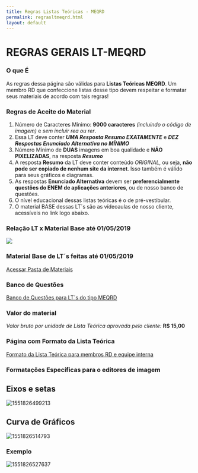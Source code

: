 ```yaml
---
title: Regras Listas Teóricas - MEQRD
permalink: regrasltmeqrd.html
layout: default
---
```


# REGRAS GERAIS LT-MEQRD

### O que É

​As regras dessa página são válidas para **Listas Teóricas MEQRD**. Um membro RD que confeccione listas desse tipo devem respeitar e formatar seus materiais de acordo com tais regras!

### Regras de Aceite do Material

1. Número de Caracteres Mínimo: **9000 caracteres** *(incluindo o código de imagem)* e *sem incluir rea ou rer*.
2. Essa LT deve conter ***UMA Resposta Resumo EXATAMENTE*** e ***DEZ Respostas Enunciado Alternativa no MÍNIMO***
3. Número Mínimo de **DUAS** imagens em boa qualidade e **NÃO PIXELIZADAS**, na resposta ***Resumo***
4. A resposta **Resumo** da LT deve conter conteúdo *ORIGINAL*, ou seja, **não pode ser copiado de nenhum site da internet**. Isso também é válido para seus gráficos e diagramas.
5. As respostas **Enunciado Alternativa** devem ser **preferencialmente questões do ENEM de aplicações anteriores**, ou de nosso banco de questões.
6. O nível educacional dessas listas teóricas é o de pré-vestibular.
7. O material BASE dessas LT´s são as vídeoaulas de nosso cliente, acessíveis no link logo abaixo.

### Relação LT x Material Base até 01/05/2019

![](https://i.ibb.co/XznjYzc/image.png)

### Material Base de LT´s feitas até 01/05/2019

[Acessar Pasta de Materiais](https://drive.google.com/drive/folders/1i84eI1cNtOjm3VlmC-9HcisJevmOsnEm?usp=sharing)

### Banco de Questões

[Banco de Questões para LT´s do tipo MEQRD](https://docs.google.com/spreadsheets/d/10n_xo8ewdFkt2WaiCwP8rMwaDhvgCcpUrDNUZ4pcUdE/edit?usp=sharing)

### Valor do material
*Valor bruto por unidade de Lista Teórica aprovada pelo cliente:* **R$ 15,00**

### Página com Formato da Lista Teórica

[Formato da Lista Teórica para membros RD e equipe interna](https://home.rdresolucoes.com/formatolt)

### Formatações Específicas para o editores de imagem

## Eixos e setas

![1551826499213](https://i.ibb.co/xMZQXSP/1551826499213.png)

## Curva de Gráficos

![1551826514793](https://i.ibb.co/pWg30Qb/1551826514793.png)

### Exemplo

![1551826527637](https://i.ibb.co/kJHNc5V/1551826527637.png)
